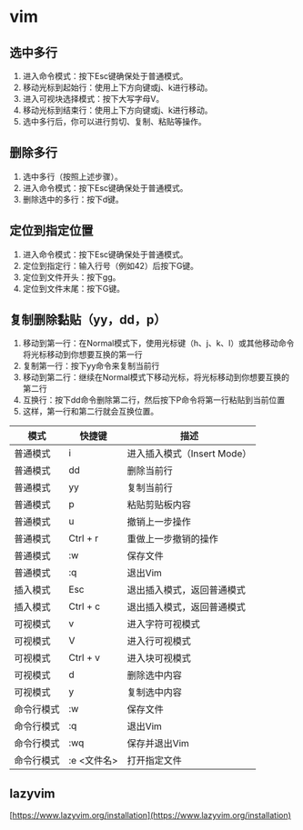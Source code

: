 # vim

## 选中多行

1. 进入命令模式：按下Esc键确保处于普通模式。
2. 移动光标到起始行：使用上下方向键或j、k进行移动。
3. 进入可视块选择模式：按下大写字母V。
4. 移动光标到结束行：使用上下方向键或j、k进行移动。
5. 选中多行后，你可以进行剪切、复制、粘贴等操作。

## 删除多行

1. 选中多行（按照上述步骤）。
2. 进入命令模式：按下Esc键确保处于普通模式。
3. 删除选中的多行：按下d键。

## 定位到指定位置

1. 进入命令模式：按下Esc键确保处于普通模式。
2. 定位到指定行：输入行号（例如42）后按下G键。
3. 定位到文件开头：按下gg。
4. 定位到文件末尾：按下G键。

## 复制删除黏贴（yy，dd，p）

1. 移动到第一行：在Normal模式下，使用光标键（h、j、k、l）或其他移动命令将光标移动到你想要互换的第一行
2. 复制第一行：按下yy命令来复制当前行
3. 移动到第二行：继续在Normal模式下移动光标，将光标移动到你想要互换的第二行
4. 互换行：按下dd命令删除第二行，然后按下P命令将第一行粘贴到当前位置
5. 这样，第一行和第二行就会互换位置。


| 模式 | 快捷键 | 描述 |
|------|--------|------|
| 普通模式 | i | 进入插入模式（Insert Mode） |
| 普通模式 | dd | 删除当前行 |
| 普通模式 | yy | 复制当前行 |
| 普通模式 | p | 粘贴剪贴板内容 |
| 普通模式 | u | 撤销上一步操作 |
| 普通模式 | Ctrl + r | 重做上一步撤销的操作 |
| 普通模式 | :w | 保存文件 |
| 普通模式 | :q | 退出Vim |
| 插入模式 | Esc | 退出插入模式，返回普通模式 |
| 插入模式 | Ctrl + c | 退出插入模式，返回普通模式 |
| 可视模式 | v | 进入字符可视模式 |
| 可视模式 | V | 进入行可视模式 |
| 可视模式 | Ctrl + v | 进入块可视模式 |
| 可视模式 | d | 删除选中内容 |
| 可视模式 | y | 复制选中内容 |
| 命令行模式 | :w | 保存文件 |
| 命令行模式 | :q | 退出Vim |
| 命令行模式 | :wq | 保存并退出Vim |
| 命令行模式 | :e \<文件名\> | 打开指定文件 |

## lazyvim

[https://www.lazyvim.org/installation](https://www.lazyvim.org/installation)
